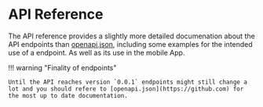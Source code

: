 # API Reference 

The API reference provides a slightly more detailed documenation about the API endpoints than [openapi.json](https://github.com/woulfdev/nightdrive), including some examples for the intended use of a endpoint. As well as its use in the mobile App.

!!! warning "Finality of endpoints"

    Until the API reaches version `0.0.1` endpoints might still change a lot and you should refere to [openapi.json](https://github.com) for the most up to date documentation.